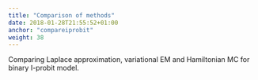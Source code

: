 ```yaml
---
title: "Comparison of methods"
date: 2018-01-28T21:55:52+01:00
anchor: "compareiprobit"
weight: 38
---
```


Comparing Laplace approximation, variational EM and Hamiltonian MC for binary I-probit model.